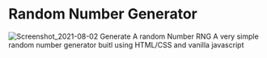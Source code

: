# Random Number Generator
![Screenshot_2021-08-02 Generate A random Number RNG](https://user-images.githubusercontent.com/67560520/127852541-a2867b00-8540-418b-97c7-d2aa1a326176.png)
A very simple random number generator buitl using HTML/CSS and vanilla javascript
